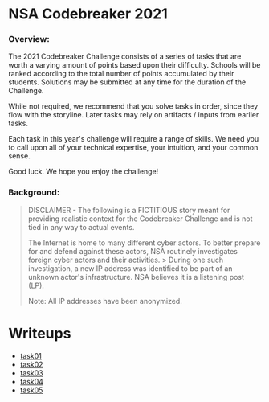 # NSA Codebreaker 2021 

### Overview:
The 2021 Codebreaker Challenge consists of a series of tasks that are worth a varying amount of points based upon their difficulty. Schools will be ranked according to the total number of points accumulated by their students. Solutions may be submitted at any time for the duration of the Challenge.

While not required, we recommend that you solve tasks in order, since they flow with the storyline. Later tasks may rely on artifacts / inputs from earlier tasks.

Each task in this year's challenge will require a range of skills. We need you to call upon all of your technical expertise, your intuition, and your common sense.

Good luck. We hope you enjoy the challenge!

### Background:
>
> DISCLAIMER - The following is a FICTITIOUS story meant for providing realistic context for the Codebreaker Challenge and is not tied in any way to actual events.
>
> The Internet is home to many different cyber actors. To better prepare for and defend against these actors, NSA routinely investigates foreign cyber actors and their activities. > During one such investigation, a new IP address was identified to be part of an unknown actor's infrastructure. NSA believes it is a listening post (LP).
>
> Note: All IP addresses have been anonymized.

# Writeups

* [task01]
* [task02]
* [task03]
* [task04]
* [task05]

[task01]: https://github.com/colton-gabertan/NSACodeBreaker2021/blob/task01/README.md
[task02]: https://github.com/colton-gabertan/NSACodeBreaker2021/blob/task02/README.md
[task03]: https://github.com/colton-gabertan/NSACodeBreaker2021/blob/task03/README.md
[task04]: https://github.com/colton-gabertan/NSACodeBreaker2021/blob/task04/README.md
[task05]: https://github.com/colton-gabertan/NSACodeBreaker2021/blob/task05/README.md
